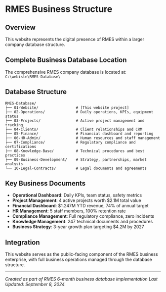 # RMES Business Structure

## Overview
This website represents the digital presence of RMES within a larger company database structure.

## Complete Business Database Location
The comprehensive RMES company database is located at: `C:\webiste\RMES-Database\`

## Database Structure
```
RMES-Database/
├── 01-Website/                 # [This website project]
├── 02-Operations/              # Daily operations, KPIs, equipment status
├── 03-Projects/                # Active project management and tracking
├── 04-Clients/                 # Client relationships and CRM
├── 05-Finance/                 # Financial dashboard and reporting
├── 06-HR-Admin/                # Human resources and staff management
├── 07-Compliance/              # Regulatory compliance and certifications
├── 08-Knowledge-Base/          # Technical procedures and best practices
├── 09-Business-Development/    # Strategy, partnerships, market analysis
└── 10-Legal-Contracts/         # Legal documents and agreements
```

## Key Business Documents
- **Operational Dashboard**: Daily KPIs, team status, safety metrics
- **Project Management**: 4 active projects worth $2.1M total value
- **Financial Dashboard**: $1.247M YTD revenue, 74% of annual target
- **HR Management**: 5 staff members, 100% retention rate
- **Compliance Management**: Full regulatory compliance, zero incidents
- **Knowledge Management**: 247 technical documents and procedures
- **Business Strategy**: 3-year growth plan targeting $4.2M by 2027

## Integration
This website serves as the public-facing component of the RMES business enterprise, with full business operations managed through the database structure.

---
*Created as part of RMES 6-month business database implementation*
*Last Updated: September 8, 2024*